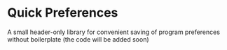 # Quick Preferences
A small header-only library for convenient saving of program preferences without boilerplate (the code will be added soon)
